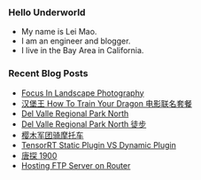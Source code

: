 ### Hello Underworld

- My name is Lei Mao.
- I am an engineer and blogger.
- I live in the Bay Area in California.


### Recent Blog Posts

<!-- BLOG-POST-LIST:START -->
- [Focus In Landscape Photography](https://leimao.github.io/blog/Focus-In-Landscape-Photography/)
- [汉堡王 How To Train Your Dragon 电影联名套餐](https://leimao.github.io/essay/Burger-King-How-To-Train-Your-Dragon/)
- [Del Valle Regional Park North](https://leimao.github.io/photography/Del-Valle-Regional-Park-North-2025-06-07/)
- [Del Valle Regional Park North 徒步](https://leimao.github.io/life/Del-Valle-Regional-Park-North-2025-06-07/)
- [樱木军团骑摩托车](https://leimao.github.io/essay/%E6%A8%B1%E6%9C%A8%E5%86%9B%E5%9B%A2%E9%AA%91%E6%91%A9%E6%89%98%E8%BD%A6/)
- [TensorRT Static Plugin VS Dynamic Plugin](https://leimao.github.io/blog/TensorRT-Static-Plugin-VS-Dynamic-Plugin/)
- [唐探 1900](https://leimao.github.io/essay/%E5%94%90%E6%8E%A2-1900-Detective-Chinatown-1900-2025/)
- [Hosting FTP Server on Router](https://leimao.github.io/blog/Router-FTP-Server/)
<!-- BLOG-POST-LIST:END -->
